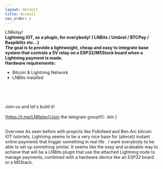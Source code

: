 ```yaml
---
layout: default
title: Acceuil
nav_order: 1
---
```



<span class="fs-8"> LNRelay! </span><br>
<b>Lightning IOT, as a plugin, for everybody!
( LNBits / Umbrel / BTCPay / Raspiblitz etc…)
</b><br>
**The goal is to provide a lightweight, cheap and easy to integrate base system that controls a 5V relay on a ESP32/M5Stack board when a Lightning payment is made.**
<br>
**Hardware requirements:**
- Bitcoin & Lightning Network <br>
- LNBits installed<br>
<br>	


<br><br>
<span class="fs-8">
Join-us and let's build it!</span><br>
<span class="fs-3"><br>
[https://t.me/LNRelay](Join the telegram group!){: .btn }


<br>
Overview
As seen before with projects like Pollofeed and Ben Arc bitcoin IOT tutoriels,  Lightning seems to be a very nice base for (almost) instant online payments that trigger something in real life . I want everybody to be able to set up something similar.
It seems like the easy and scaleable way to achieve that will be a LNBits plugin that use the attached Lightning node to manage payments, combined with a hardware device like an ESP32 board or a M5Stack.


